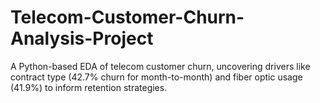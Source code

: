 # Telecom-Customer-Churn-Analysis-Project
A Python-based EDA of telecom customer churn, uncovering drivers like contract type (42.7% churn for month-to-month) and fiber optic usage (41.9%) to inform retention strategies.
